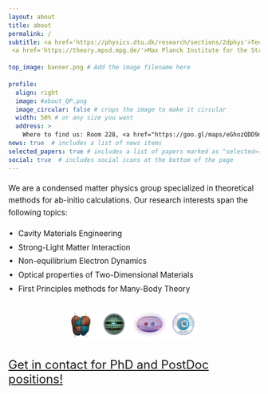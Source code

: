 ```yaml
---
layout: about
title: about
permalink: /
subtitle: <a href='https://physics.dtu.dk/research/sections/2dphys'>Technical University of Denmark, Department of Physics.<br>
 <a href='https://theory.mpsd.mpg.de/'>Max Planck Institute for the Structure and Dynamics of Matter, Theory Department. </a>

top_image: banner.png # Add the image filename here

profile:
  align: right
  image: #about_QP.png
  image_circular: false # crops the image to make it circular
  width: 50% # or any size you want
  address: >
    Where to find us: Room 228, <a href="https://goo.gl/maps/eGhozQDD9qWKDj4d6">Fysikvej, Building 309</a>, 2800 Kgs. Lyngby
news: true  # includes a list of news items
selected_papers: true # includes a list of papers marked as "selected={true}"
social: true  # includes social icons at the bottom of the page
---
```


<div style="margin: 20px 0;">
  <p style="text-align: left; font-size: 1.1em; line-height: 1.6;">
    We are a condensed matter physics group specialized in theoretical methods for ab-initio calculations. Our research interests span the following topics:
  </p>

  <ul style="text-align: left; padding-left: 20px; font-size: 1.1em; line-height: 1.8;">
    <li>Cavity Materials Engineering</li>
    <li>Strong-Light Matter Interaction</li>
    <li>Non-equilibrium Electron Dynamics</li>
    <li>Optical properties of Two-Dimensional Materials</li>
    <li>First Principles methods for Many-Body Theory</li>
  </ul>
</div>

<div style="text-align: center; margin: 30px 0;">
  <img src="assets/img/about_QP.png" alt="Research Overview" style="max-width: 50%; height: auto;">
</div>

<div style="margin: 20px 0;">
  <p style="text-align: left">
    <font size='5'><a href="mailto:{{ site.email | encode_email }}"><span>Get in contact for PhD and PostDoc positions!</span></a></font>
  </p>
</div>


